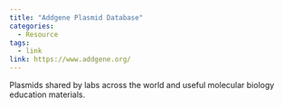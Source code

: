 ```yaml
---
title: "Addgene Plasmid Database"
categories:
  - Resource
tags:
  - link
link: https://www.addgene.org/
---
```


Plasmids shared by labs across the world and useful molecular biology education materials.

